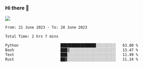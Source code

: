 ### Hi there 👋️

![](https://komarev.com/ghpvc/?username=Loner1024)

<!--START_SECTION:waka-->

```txt
From: 21 June 2023 - To: 28 June 2023

Total Time: 2 hrs 7 mins

Python                   ████████████████░░░░░░░░░   63.80 %
Bash                     ███▒░░░░░░░░░░░░░░░░░░░░░   13.47 %
Text                     ███░░░░░░░░░░░░░░░░░░░░░░   11.49 %
Rust                     ██▓░░░░░░░░░░░░░░░░░░░░░░   11.24 %
```

<!--END_SECTION:waka-->



